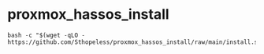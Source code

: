 # proxmox_hassos_install

```
bash -c "$(wget -qLO - https://github.com/Sthopeless/proxmox_hassos_install/raw/main/install.sh)"
```

